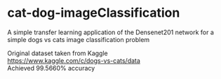 # cat-dog-imageClassification
A simple transfer learning application of the Densenet201 network for a simple dogs vs cats image classification problem

Original dataset taken from Kaggle <br>
https://www.kaggle.com/c/dogs-vs-cats/data <br>
Achieved 99.5660% accuracy
